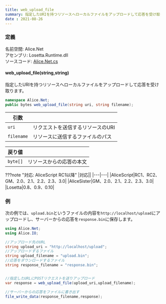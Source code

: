 ```yaml
---
title: web_upload_file
summary: 指定したURIを持つリソースへローカルファイルをアップロードして応答を受け取ります。
date : 2021-08-26
---
```


### 定義
名前空間: Alice.Net<br/>
アセンブリ: Losetta.Runtime.dll<br/>
ソースコード: [Alice.Net.cs](https://github.com/WSOFT-Project/Losetta/blob/master/Losetta.Runtime/Alice.Net.cs)

#### web_upload_file(string,string)

指定したURIを持つリソースへローカルファイルをアップロードして応答を受け取ります。

```cs title="AliceScript"
namespace Alice.Net;
public bytes web_upload_file(string uri, string filename);
```

|引数| |
|-|-|
|`uri`| リクエストを送信するリソースのURI|
|`filename`| リソースに送信するファイルのパス|

|戻り値| |
|-|-|
|`byte[]`| リソースからの応答の本文|

???note "対応: AliceScript RC1以降"
    |対応||
    |---|---|
    |AliceScript|RC1、RC2、GM、2.0、2.1、2.2、2.3、3.0|
    |AliceSister|GM、2.0、2.1、2.2、2.3、3.0|
    |Losetta|0.8、0.9、0.10|

### 例
次の例では、`upload.bin`というファイルの内容を`http://localhost/upload`にアップロードし、サーバーからの応答を`response.bin`に保存します。

```cs title="AliceScript"
using Alice.Net;
using Alice.IO;

//アップロード先のURL
string upload_uri = "http://localhost/upload";
//アップロードするファイル
string upload_filename = "upload.bin";
//応答をダウンロードするファイル
string response_filename = "response.bin";


//指定したURLにPOSTリクエストを送りアップロード
var response = web_upload_file(upload_uri,upload_filename);

//サーバーからの応答をファイルに書き出す
file_write_data(response_filename,response);
```